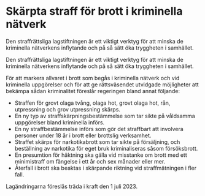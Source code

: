 # Skärpta straff för brott i kriminella nätverk

Den straffrättsliga lagstiftningen är ett viktigt verktyg för att minska de kriminella nätverkens inflytande och på så sätt öka tryggheten i samhället.

Den straffrättsliga lagstiftningen är ett viktigt verktyg för att minska de kriminella nätverkens inflytande och på så sätt öka tryggheten i samhället.

För att markera allvaret i brott som begås i kriminella nätverk och vid kriminella uppgörelser och för att ge rätts­väsendet utvidgade möjligheter att bekämpa sådan kriminalitet föreslår regeringen bland annat följande:

* Straffen för grovt olaga tvång, olaga hot, grovt olaga hot, rån, utpressning och grov utpressning skärps.
* En ny typ av straff­skärpnings­bestäm­melse som tar sikte på våldsamma uppgörelser bland kriminella införs.
* En ny straff­bestäm­melse införs som gör det straffbart att involvera personer under 18 år i brott eller brottslig verksamhet.
* Straffet skärps för narkotika­brott som tar sikte på försäljning, och beställ­ning av narkotika för eget bruk kriminali­seras såsom försöks­brott.
* En presumtion för häktning ska gälla vid misstanke om brott med ett minimi­straff om fängelse i ett år och sex månader eller mer.
* Återfall i brott ska beaktas i skärpande riktning vid straff­mätningen i fler fall.

Lagändringarna föreslås träda i kraft den 1 juli 2023.
